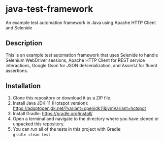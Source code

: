 # java-test-framework

An example test automation framework in Java using Apache HTTP Client and Selenide

## Description

This is an example test automation framework that uses Selenide to handle
Selenium WebDriver sessions, Apache HTTP Client for REST service interactions,
Google Gson for JSON de/serialization, and AssertJ for fluent assertions.

## Installation

1.  Clone this repository or download it as a ZIP file.
2.  Install Java JDK-11 (Hotspot version):  
      https://adoptopenjdk.net/?variant=openjdk11&jvmVariant=hotspot
3.  Install Gradle:  https://gradle.org/install/
4.  Open a terminal and navigate to the directory where you have cloned or
    unpacked this repository.
5.  You can run all of the tests in this project with Gradle:  
    `gradle clean test`

